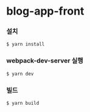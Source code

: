 # blog-app-front

### 설치

```console
$ yarn install
```

### webpack-dev-server 실행

```console
$ yarn dev
```

### 빌드

```console
$ yarn build
```
